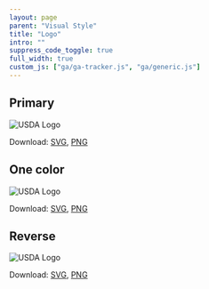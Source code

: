 ```yaml
---
layout: page
parent: "Visual Style"
title: "Logo"
intro: ""
suppress_code_toggle: true
full_width: true
custom_js: ["ga/ga-tracker.js", "ga/generic.js"]
---
```


<div class="fsa-grid">
  <div class="fsa-grid__1 fsa-grid__1/3@s">
    <h2 class="fsa-text--h3">Primary</h2>
    <p class="docs__logo"><img class="docs__logo__demo" src="{{site.baseurl}}img/usda-logo.svg" alt="USDA Logo"></p>
    <p>Download: <a href="{{site.baseurl}}img/usda-logo.svg" download>SVG</a>, <a href="{{site.baseurl}}img/usda-logo.png" download>PNG</a></p>
  </div>
  <div class="fsa-grid__1 fsa-grid__1/3@s">
    <h2 class="fsa-text--h3">One color</h2>
    <p class="docs__logo"><img class="docs__logo__demo" src="{{site.baseurl}}img/usda-logo--black.svg" alt="USDA Logo"></p>
    <p>Download: <a href="{{site.baseurl}}img/usda-logo--black.svg" download>SVG</a>, <a href="{{site.baseurl}}img/usda-logo--black.png" download>PNG</a></p>
  </div>
  <div class="fsa-grid__1 fsa-grid__1/3@s">
    <h2 class="fsa-text--h3">Reverse</h2>
    <p class="docs__logo"><img class="docs__logo__demo" src="{{site.baseurl}}img/usda-logo--white.svg" alt="USDA Logo"></p>
    <p>Download: <a href="{{site.baseurl}}img/usda-logo--white.svg" download>SVG</a>, <a href="{{site.baseurl}}img/usda-logo--white.png" download>PNG</a></p>
  </div>
</div>